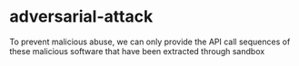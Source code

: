 # adversarial-attack
To prevent malicious abuse, we can only provide the API call sequences of these malicious software that have been extracted through sandbox
